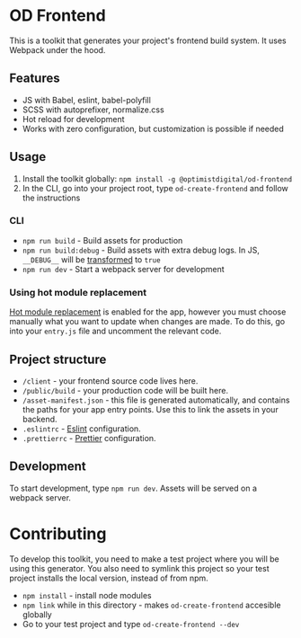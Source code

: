 # OD Frontend

This is a toolkit that generates your project's frontend build system. It uses
Webpack under the hood.

## Features

* JS with Babel, eslint, babel-polyfill
* SCSS with autoprefixer, normalize.css
* Hot reload for development
* Works with zero configuration, but customization is possible if needed

## Usage

1. Install the toolkit globally: `npm install -g @optimistdigital/od-frontend`
2. In the CLI, go into your project root, type `od-create-frontend` and follow
   the instructions

### CLI

* `npm run build` - Build assets for production
* `npm run build:debug` - Build assets with extra debug logs. In JS, `__DEBUG__`
  will be [transformed](https://webpack.js.org/plugins/define-plugin/) to `true`
* `npm run dev` - Start a webpack server for development

### Using hot module replacement

[Hot module replacement](https://webpack.js.org/api/hot-module-replacement/) is
enabled for the app, however you must choose manually what you want to update
when changes are made. To do this, go into your `entry.js` file and uncomment
the relevant code.

## Project structure

* `/client` - your frontend source code lives here.
* `/public/build` - your production code will be built here.
* `/asset-manifest.json` - this file is generated automatically, and contains
  the paths for your app entry points. Use this to link the assets in your
  backend.
* `.eslintrc` - [Eslint](https://webpack.js.org/api/hot-module-replacement/)
  configuration.
* `.prettierrc` - [Prettier](https://prettier.io/) configuration.

## Development

To start development, type `npm run dev`. Assets will be served on a webpack
server.

# Contributing

To develop this toolkit, you need to make a test project where you will be using
this generator. You also need to symlink this project so your test project
installs the local version, instead of from npm.

* `npm install` - install node modules
* `npm link` while in this directory - makes `od-create-frontend` accesible
  globally
* Go to your test project and type `od-create-frontend --dev`

```

```
